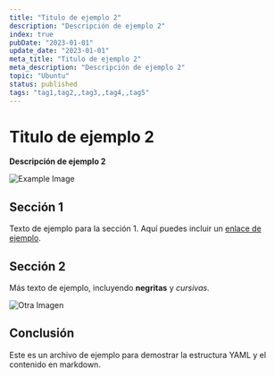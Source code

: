 ```yaml
---
title: "Titulo de ejemplo 2"
description: "Descripción de ejemplo 2"
index: true
pubDate: "2023-01-01"
update_date: "2023-01-01"
meta_title: "Titulo de ejemplo 2"
meta_description: "Descripción de ejemplo 2"
topic: "Ubuntu"
status: published
tags: "tag1,tag2,,tag3,,tag4,,tag5"
---
```


# Titulo de ejemplo 2

**Descripción de ejemplo 2**

![Example Image](https://via.placeholder.com/150)

## Sección 1

Texto de ejemplo para la sección 1. Aquí puedes incluir un [enlace de ejemplo](https://example.com).

## Sección 2

Más texto de ejemplo, incluyendo **negritas** y *cursivas*. 

![Otra Imagen](https://via.placeholder.com/200)

## Conclusión

Este es un archivo de ejemplo para demostrar la estructura YAML y el contenido en markdown.
